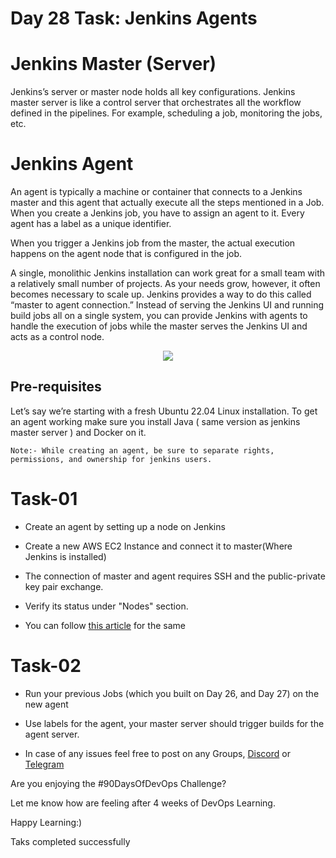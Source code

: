 # Day 28 Task: Jenkins Agents


# Jenkins Master (Server)
Jenkins’s server or master node holds all key configurations. Jenkins master server is like a control server that orchestrates all the workflow defined in the pipelines. For example, scheduling a job, monitoring the jobs, etc.

# Jenkins Agent
An agent is typically a machine or container that connects to a Jenkins master and this agent that actually execute all the steps mentioned in a Job. When you create a Jenkins job, you have to assign an agent to it. Every agent has a label as a unique identifier.

When you trigger a Jenkins job from the master, the actual execution happens on the agent node that is configured in the job.

A single, monolithic Jenkins installation can work great for a small team with a relatively small number of projects. As your needs grow, however, it often becomes necessary to scale up. Jenkins provides a way to do this called “master to agent connection.” Instead of serving the Jenkins UI and running build jobs all on a single system, you can provide Jenkins with agents to handle the execution of jobs while the master serves the Jenkins UI and acts as a control node.

 <p align="center"><img align="center" src="https://user-images.githubusercontent.com/115981550/215276859-fa140ab7-e905-41c9-8ae2-1eef577c5e72.png" /></p>

## Pre-requisites
Let’s say we’re starting with a fresh Ubuntu 22.04 Linux installation. To get an agent working make sure you install Java ( same version as jenkins master server ) and Docker on it.

`
Note:-
While creating an agent, be sure to separate rights, permissions, and ownership for jenkins users. 
`

# Task-01

  

  

- Create an agent by setting up a node on Jenkins

- Create a new AWS EC2 Instance and connect it to master(Where Jenkins is installed)

- The connection of master and agent requires SSH and the public-private key pair exchange.
- Verify its status under "Nodes" section.

- You can follow [this article](https://www.linkedin.com/posts/chetanrakhra_devops-project-share-activity-7017885886461698048-os5f?utm_source=share&utm_medium=member_android) for the same

  

# Task-02

  

  

- Run your previous Jobs (which you built on Day 26, and Day 27) on the new agent

- Use labels for the agent, your master server should trigger builds for the agent server.

  

- In case of any issues feel free to post on any Groups, [Discord](https://discord.gg/Q6ntmMtH) or [Telegram](https://t.me/trainwithshubham)

  

Are you enjoying the #90DaysOfDevOps Challenge?

Let me know how are feeling after 4 weeks of DevOps Learning.

  
  

Happy Learning:)

Taks completed successfully
